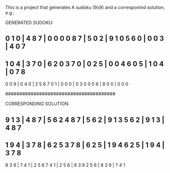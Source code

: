 This is a project that generates A sudoku (9x9) and a corresponind solution, e.g.:

GENERATED SUDOKU:  

 0  1  0 | 4  8  7 | 0  0  0 
 0  8  7 | 5  0  2 | 9  1  0 
 5  6  0 | 0  0  3 | 4  0  7 
----------------------------
 1  0  4 | 3  7  0 | 6  2  0 
 3  7  0 | 0  2  5 | 0  0  4 
 6  0  5 | 1  0  4 | 0  7  8 
----------------------------
 0  0  9 | 0  4  0 | 2  5  6 
 7  0  1 | 0  0  0 | 0  3  0 
 0  5  6 | 8  0  0 | 0  0  0 

#######################################

CORRESPONDING SOLUTION:

 9  1  3 | 4  8  7 | 5  6  2 
 4  8  7 | 5  6  2 | 9  1  3 
 5  6  2 | 9  1  3 | 4  8  7 
----------------------------
 1  9  4 | 3  7  8 | 6  2  5 
 3  7  8 | 6  2  5 | 1  9  4 
 6  2  5 | 1  9  4 | 3  7  8 
----------------------------
 8  3  9 | 7  4  1 | 2  5  6 
 7  4  1 | 2  5  6 | 8  3  9 
 2  5  6 | 8  3  9 | 7  4  1 
